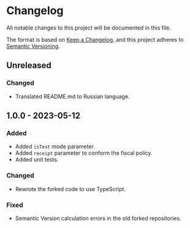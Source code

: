 # Changelog

All notable changes to this project will be documented in this file.

The format is based on [Keep a Changelog](https://keepachangelog.com/en/1.0.0/),
and this project adheres to [Semantic Versioning](https://semver.org/spec/v2.0.0.html).

## Unreleased

### Changed

- Translated README.md to Russian language.

## 1.0.0 - 2023-05-12

### Added

- Added `isTest` mode parameter.
- Added `receipt` parameter to conform the fiscal policy.
- Added unit tests.

### Changed

- Rewrote the forked code to use TypeScript.

### Fixed

- Semantic Version calculation errors in the old forked repositories.
